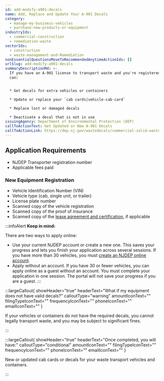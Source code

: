 ```yaml
---
id: add-modify-a901-decals
name: Add, Replace and Update Your A-901 Decals
category:
  - manage-my-business-vehicles
  - purchase-new-products-or-equipment
industryIds:
  - commercial-construction
  - remediation-waste
sectorIds:
  - construction
  - waste-management-and-Remediation
nonEssentialQuestionsMoveToRecommendedAnytimeActionIds: []
urlSlug: add-modify-a901-decals
summaryDescriptionMd: >-
  If you have an A-901 license to transport waste and you're registered, you
  can:  


  * Get decals for extra vehicles or containers

  * Update or replace your `cab cards|vehicle-cab-card` 

  * Replace lost or damaged decals

  * Deactivate a decal that is not in use
issuingAgency: Department of Environmental Protection (DEP)
callToActionText: Get Updated or New A-901 Decals
callToActionLink: https://dep.nj.gov/wastedecals/commercial-solid-waste-transporters/
---
```

## Application Requirements

* NJDEP Transporter registration number
* Applicable fees paid

### New Equipment Registration

* Vehicle Identification Number (VIN) 
* Vehicle type (cab, single unit, or trailer)
* License plate number
* Scanned copy of the vehicle registration
* Scanned copy of the proof of insurance
* Scanned copy of the [lease agreement and certification](https://dep.nj.gov/wp-content/uploads/wastedecals/lease-agreement-certification.pdf), if applicable

:::infoAlert 
 **Keep in mind:**

There are two ways to apply online:

* Use your current NJDEP account or create a new one. This saves your progress and lets you finish your application across several sessions. If you have more than 30 vehicles, you must [create an NJDEP online account](https://my.nj.gov/signup/Signup).
* Apply without an account. If you have 30 or fewer vehicles, you can apply online as a guest without an account. You must complete your application in one session. The portal will not save your progress if you are a guest.
  :::

:::largeCallout{ showHeader="true" headerText="What if my equipment does not have valid decals?" calloutType="warning" amountIconText="" filingTypeIconText="" frequencyIconText="" phoneIconText="" emailIconText="" }

If your vehicles or containers do not have the required decals, you cannot legally transport waste, and you may be subject to significant fines.

:::

:::largeCallout{ showHeader="true" headerText="Once completed, you will have:" calloutType="conditional" amountIconText="" filingTypeIconText="" frequencyIconText="" phoneIconText="" emailIconText="" }

New or updated cab cards or decals for your waste transport vehicles and containers.

:::